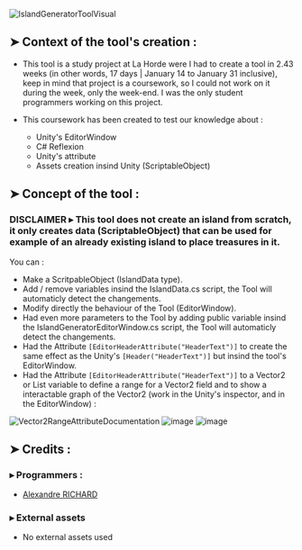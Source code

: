 ![IslandGeneratorToolVisual](https://github.com/user-attachments/assets/58c69529-8874-4ccb-9795-f82b17e0cd45)

## ➤ Context of the tool's creation :
- This tool is a study project at La Horde were I had to create a tool in 2.43 weeks (in other words, 17 days | January 14 to January 31 inclusive), keep in mind that project is a coursework, so I could not work on it during the week, only the week-end. I was the only student programmers working on this project.

- This coursework has been created to test our knowledge about :
  - Unity's EditorWindow
  - C# Reflexion
  - Unity's attribute
  - Assets creation insind Unity (ScriptableObject)

## ➤ Concept of the tool :

### DISCLAIMER ▸ This tool does not create an island from scratch, it only creates data (ScriptableObject) that can be used for example of an already existing island to place treasures in it.

You can :
- Make a ScritpableObject (IslandData type).
- Add / remove variables insind the IslandData.cs script, the Tool will automaticly detect the changements.
- Modify directly the behaviour of the Tool (EditorWindow).
- Had even more parameters to the Tool by adding public variable insind the IslandGeneratorEditorWindow.cs script, the Tool will automaticly detect the changements.
- Had the Attribute ```[EditorHeaderAttribute("HeaderText")]``` to create the same effect as the Unity's ```[Header("HeaderText")]``` but insind the tool's EditorWindow.
- Had the Attribute ```[EditorHeaderAttribute("HeaderText")]``` to a Vector2 or List<Vector2> variable to define a range for a Vector2 field and to show a interactable graph of the Vector2 (work in the Unity's inspector, and in the EditorWindow) :

![Vector2RangeAttributeDocumentation](https://github.com/user-attachments/assets/9630f8f5-970f-4bcb-99c6-c18faba4e35a)
![image](https://github.com/user-attachments/assets/97e346e5-c02c-4de4-bf0a-b0d2fcfe3066)
![image](https://github.com/user-attachments/assets/3f4c31c1-b6e8-48d9-8e0a-74f821d847d2)

## ➤ Credits :

### ▸ Programmers :
- [Alexandre RICHARD](https://github.com/Alexandre94fr)

### ▸ External assets
- No external assets used
